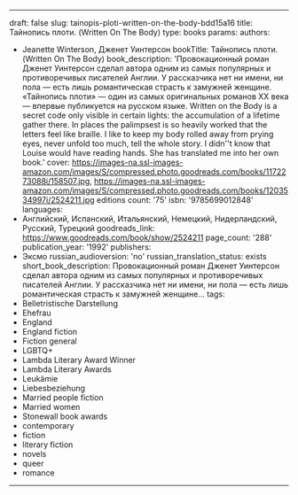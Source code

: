---


draft: false
slug: tainopis-ploti-written-on-the-body-bdd15a16
title: Тайнопись плоти. (Written On The Body)
type: books
params:
  authors:
  - Jeanette Winterson, Дженет Уинтерсон
  bookTitle: Тайнопись плоти. (Written On The Body)
  book_description: 'Провокационный роман Дженет Уинтерсон сделал автора одним из
    самых популярных и противоречивых писателей Англии. У рассказчика нет ни имени,
    ни пола — есть лишь романтическая страсть к замужней женщине. «Тайнопись плоти»
    — один из самых оригинальных романов XX века — впервые публикуется на русском
    языке.
    Written on the Body is a secret code only visible in certain lights: the accumulation
    of a lifetime gather there. In places the palimpsest is so heavily worked that
    the letters feel like braille. I like to keep my body rolled away from prying
    eyes, never unfold too much, tell the whole story. I didn''t know that Louise
    would have reading hands. She has translated me into her own book.'
  cover: https://images-na.ssl-images-amazon.com/images/S/compressed.photo.goodreads.com/books/1172273088i/158507.jpg,
    https://images-na.ssl-images-amazon.com/images/S/compressed.photo.goodreads.com/books/1203534997i/2524211.jpg
  editions count: '75'
  isbn: '9785699012848'
  languages:
  - Английский, Испанский, Итальянский, Немецкий, Нидерландский, Русский, Турецкий
  goodreads_link: https://www.goodreads.com/book/show/2524211
  page_count: '288'
  publication_year: '1992'
  publishers:
  - Эксмо
  russian_audioversion: 'no'
  russian_translation_status: exists
  short_book_description: Провокационный роман Дженет Уинтерсон сделал автора одним
    из самых популярных и противоречивых писателей Англии. У рассказчика нет ни имени,
    ни пола — есть лишь романтическая страсть к замужней женщине…
  tags:
  - Belletristische Darstellung
  - Ehefrau
  - England
  - England fiction
  - Fiction general
  - LGBTQ+
  - Lambda Literary Award Winner
  - Lambda Literary Awards
  - Leukämie
  - Liebesbeziehung
  - Married people fiction
  - Married women
  - Stonewall book awards
  - contemporary
  - fiction
  - literary fiction
  - novels
  - queer
  - romance
---